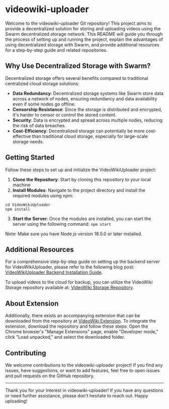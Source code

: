 # videowiki-uploader

Welcome to the videowiki-uploader Git repository! This project aims to provide a decentralized solution for storing and uploading videos using the Swarm decentralized storage network. This README will guide you through the process of setting up and running the project, explain the advantages of using decentralized storage with Swarm, and provide additional resources for a step-by-step guide and related repositories.

## Why Use Decentralized Storage with Swarm?

Decentralized storage offers several benefits compared to traditional centralized cloud storage solutions:

- **Data Redundancy**: Decentralized storage systems like Swarm store data across a network of nodes, ensuring redundancy and data availability even if some nodes go offline.
- **Censorship Resistance**: Since the storage is distributed and encrypted, it's harder to censor or control the stored content.
- **Security**: Data is encrypted and spread across multiple nodes, reducing the risk of data breaches.
- **Cost-Efficiency**: Decentralized storage can potentially be more cost-effective than traditional cloud storage, especially for large-scale storage needs.

## Getting Started

Follow these steps to set up and initialize the VideoWikiUploader project:

1. **Clone the Repository**: Start by cloning this repository to your local machine
2. **Install Modules**: Navigate to the project directory and install the required modules using npm:
```
cd VideoWikiUploader
npm install
```
3. **Start the Server**: Once the modules are installed, you can start the server using the following command:
`npm start`


   
Note: Make sure you have Node.js version 18.0.0 or later installed.

## Additional Resources

For a comprehensive step-by-step guide on setting up the backend server for VideoWikiUploader, please refer to the following blog post: [VideoWikiUploader Backend Installation Guide](https://medium.com/@amanb1145/37926ddee0fb).

To upload videos to the cloud for backup, you can utilize the VideoWiki Storage repository available at: [VideoWiki Storage Repository](https://github.com/VideoWiki/vw_storages).

## About Extension
Additionally, there exists an accompanying extension that can be downloaded from the repository at [VideoWiki Extension](https://github.com/VideoWiki/extension). To integrate the extension, download the repository and follow these steps: Open the Chrome browser's "Manage Extensions" page, enable "Developer mode," click "Load unpacked," and select the downloaded folder.

## Contributing
    
We welcome contributions to the videowiki-uploader project! If you find any issues, have suggestions, or want to add features, feel free to open issues and pull requests on the GitHub repository.

---

Thank you for your interest in videowiki-uploader! If you have any questions or need further assistance, please don't hesitate to reach out. Happy uploading!

